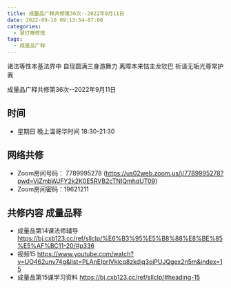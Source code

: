 ```yaml
---
title: 成量品广释共修第36次--2022年9月11日
date: 2022-09-10 09:13:54-07:00
categories:
  - 慧灯禅修班
tags:
  - 成量品广释
---
```



诸法等性本基法界中 自现圆满三身游舞力 离障本来怙主龙钦巴 祈请无垢光尊常护我

成量品广释共修第36次--2022年9月11日

## 时间

* 星期日 晚上温哥华时间 18:30-21:30

## 网络共修

* Zoom房间号码： 7789995278 (https://us02web.zoom.us/j/7789995278?pwd=VjZmbWJFY2k2K0E5RVB2cTNIQmhqUT09)
* Zoom房间密码：19621211

## 共修内容 成量品释

* 成量品第14课法师辅导 https://bj.cxb123.cc/ref/sllclp/%E6%B3%95%E5%B8%88%E8%BE%85%E5%AF%BC11-20/#p336
* 视频15 https://www.youtube.com/watch?v=UO462unv74g&list=PLAnEIprIVklcq8zkdjq3ojPUJQgex2n5m&index=15
* 成量品第15课学习资料 https://bj.cxb123.cc/ref/sllclp/#heading-15